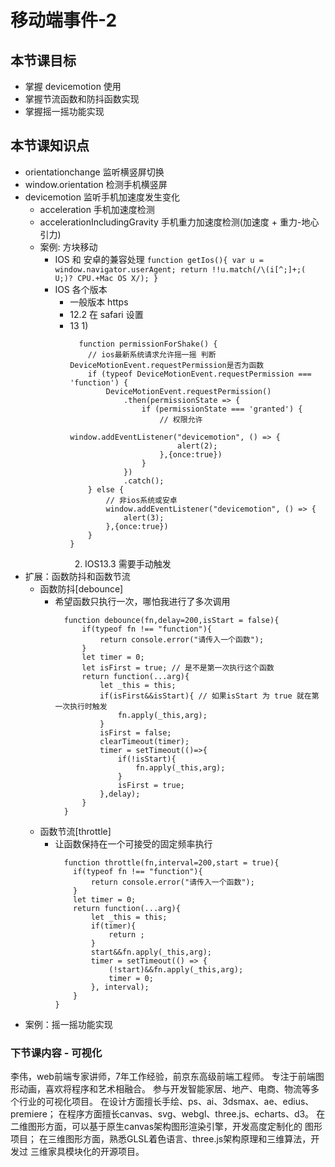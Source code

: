 # 移动端事件-2
## 本节课目标
- 掌握 devicemotion 使用
- 掌握节流函数和防抖函数实现
- 掌握摇一摇功能实现

## 本节课知识点
- orientationchange 监听横竖屏切换
- window.orientation 检测手机横竖屏
- devicemotion 监听手机加速度发生变化
  - acceleration 手机加速度检测
  - accelerationIncludingGravity 手机重力加速度检测(加速度 + 重力-地心引力)
  - 案例: 方块移动
    - IOS 和 安卓的兼容处理
    `
      function getIos(){
          var u = window.navigator.userAgent;
          return !!u.match(/\(i[^;]+;( U;)? CPU.+Mac OS X/);
      }
    `
    - IOS 各个版本
      - 一般版本 https
      - 12.2 在 safari 设置
      - 13
        1)
        ```
          function permissionForShake() {
            // ios最新系统请求允许摇一摇 判断DeviceMotionEvent.requestPermission是否为函数
            if (typeof DeviceMotionEvent.requestPermission === 'function') {
                DeviceMotionEvent.requestPermission()
                    .then(permissionState => {
                        if (permissionState === 'granted') {
                            // 权限允许
                            window.addEventListener("devicemotion", () => {
                                alert(2);
                            },{once:true})
                        }
                    })
                    .catch();
            } else {
                // 非ios系统或安卓
                window.addEventListener("devicemotion", () => {
                    alert(3);
                },{once:true})
            }
        }
        ```
        2) IOS13.3 需要手动触发
- 扩展：函数防抖和函数节流
  - 函数防抖[debounce]
    - 希望函数只执行一次，哪怕我进行了多次调用
      ```
        function debounce(fn,delay=200,isStart = false){
            if(typeof fn !== "function"){
                return console.error("请传入一个函数");
            }
            let timer = 0;
            let isFirst = true; // 是不是第一次执行这个函数
            return function(...arg){
                let _this = this;
                if(isFirst&&isStart){ // 如果isStart 为 true 就在第一次执行时触发
                    fn.apply(_this,arg);
                }
                isFirst = false;
                clearTimeout(timer);
                timer = setTimeout(()=>{
                    if(!isStart){
                        fn.apply(_this,arg);
                    }
                    isFirst = true;
                },delay);
            }
        }
      ```
  - 函数节流[throttle]
    - 让函数保持在一个可接受的固定频率执行
      ```
        function throttle(fn,interval=200,start = true){
          if(typeof fn !== "function"){
              return console.error("请传入一个函数");
          }
          let timer = 0;
          return function(...arg){
              let _this = this;
              if(timer){
                  return ;
              }
              start&&fn.apply(_this,arg); 
              timer = setTimeout(() => {
                  (!start)&&fn.apply(_this,arg); 
                  timer = 0;
              }, interval);
          }
      }
      ``` 
- 案例：摇一摇功能实现

### 下节课内容 - 可视化
李伟，web前端专家讲师，7年工作经验，前京东高级前端工程师。
专注于前端图形动画，喜欢将程序和艺术相融合。
参与开发智能家居、地产、电商、物流等多个行业的可视化项目。
在设计方面擅长手绘、ps、ai、3dsmax、ae、edius、premiere；
在程序方面擅长canvas、svg、webgl、three.js、echarts、d3。
在二维图形方面，可以基于原生canvas架构图形渲染引擎，开发高度定制化的
图形项目；
在三维图形方面，熟悉GLSL着色语言、three.js架构原理和三维算法，开发过
三维家具模块化的开源项目。































